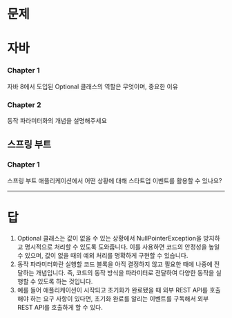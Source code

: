 # 문제

# 자바

### Chapter 1

자바 8에서 도입된 Optional<T> 클래스의 역할은 무엇이며, 중요한 이유

### Chapter 2

동작 파라미터화의 개념을 설명해주세요

## 스프링 부트

### Chapter 1

스프링 부트 애플리케이션에서 어떤 상황에 대해 스타트업 이벤트를 활용할 수 있나요?

---

# 답

1. Optional<T> 클래스는 값이 없을 수 있는 상황에서 NullPointerException을 방지하고 명시적으로 처리할 수 있도록 도와줍니다. 이를 사용하면 코드의 안정성을 높일 수 있으며, 값이 없을 때의 예외 처리를 명확하게 구현할 수 있습니다.
2. 동작 파라미터화란 실행할 코드 블록을 아직 결정하지 않고 필요한 때에 나중에 전달하는 개념입니다. 즉, 코드의 동작 방식을 파라미터로 전달하여 다양한 동작을 실행할 수 있도록 하는 것입니다.
3. 예를 들어 애플리케이션이 시작되고 초기화가 완료됐을 때 외부 REST API를 호출해야 하는 요구 사항이 있다면, 초기화 완료를 알리는 이벤트를 구독해서 외부 REST API를 호출하게 할 수 있다.